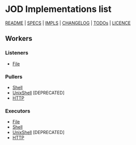 # JOD Implementations list

[README](../README.md) | [SPECS](specs.md) | [IMPLS](impls.md) | [CHANGELOG](../CHANGELOG.md) | [TODOs](../TODOs.md) | [LICENCE](../LICENCE.md)

## Workers

### Listeners

* [File](impls/workers/listener_file.md)

### Pullers

* [Shell](impls/workers/puller_shell.md)
* [UnixShell](impls/workers/puller_unixshell.md) [DEPRECATED]
* [HTTP](impls/workers/puller_http.md)

### Executors

* [File](impls/workers/executor_file.md)
* [Shell](impls/workers/executor_shell.md)
* [UnixShell](impls/workers/executor_unixshell.md) [DEPRECATED]
* [HTTP](impls/workers/executor_http.md)
